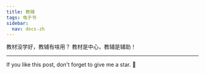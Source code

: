 ```yaml
---
title: 教辅 
tags: 电子书
sidebar:
  nav: docs-zh
---
```


教材没学好，教辅有啥用？
教材是中心，教辅是辅助！


<!--more-->

---

If you like this post, don't forget to give me a star. :star2:

